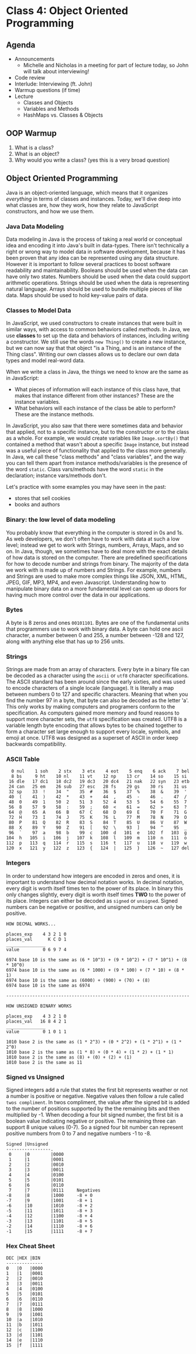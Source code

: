 # Class 4: Object Oriented Programming

## Agenda

- Announcements
  - Michelle and Nicholas in a meeting for part of lecture today, so John will talk about interviewing!
- Code review
- Interlude: Interviewing (ft. John)
- Warmup questions (if time)
- Lecture
  - Classes and Objects
  - Variables and Methods
  - HashMaps vs. Classes & Objects

## OOP Warmup

1. What is a class?
2. What is an object?
3. Why would you write a class? (yes this is a very broad question)

## Object Oriented Programming

Java is an object-oriented language, which means that it organizes *everything* in terms of classes and instances. Today, we'll dive deep into what classes are, how they work, how they relate to JavaScript constructors, and how we use them.

### Java Data Modeling

Data modeling in Java is the
process of taking a real world or conceptual idea and encoding it into
Java's built in data-types. There isn't technically a right or wrong way to
model data in software development, because it has been proven that any idea can
be represented using any data structure. However it is important to follow
several practices to boost software readability and maintainability. Booleans
should be used when the data can have only two states. Numbers should be used
when the data could support arithmetic operations. Strings should be used when
the data is representing natural language. Arrays should be used to bundle
multiple pieces of like data. Maps should be used to hold key-value pairs of data.

### Classes to Model Data

In JavaScript, we used constructors to create instances that were built in similar ways, with access to common behaviors called *methods*. In Java, we use **classes** to set up the data and behaviors of instances, including writing a constructor. We still use the words `new Thing()` to create a new instance, but we can now say that that object "is a Thing, and is an instance of the Thing class". Writing our own classes allows us to declare our own data types and model real-word data.

When we write a class in Java, the things we need to know are the same as in JavaScript:

- What pieces of information will each instance of this class have, that makes that instance different from other instances? These are the instance variables.
- What behaviors will each instance of the class be able to perform? These are the instance methods.

In JavaScript, you also saw that there were sometimes data and behavior that applied, not to a specific instance, but to the constructor or to the class as a whole. For example, we would create variables like `Image.sortBy()` that contained a method that wasn't about a specific `Image` instance, but instead was a useful piece of functionality that applied to the class more generally. In Java, we call these "class methods" and "class variables", and the way you can tell them apart from instance methods/variables is the presence of the word `static`. Class vars/methods have the word `static` in the declaration; instance vars/methods don't.

Let's practice with some examples you may have seen in the past:

- stores that sell cookies
- books and authors

### Binary: the low level of data modeling

You probably know that everything in the computer is stored in 0s and 1s. As web developers, we don't often have to work with data at such a low level; instead we get to work with Strings, numbers, Arrays, Maps, and so on. In Java, though, we sometimes have to deal more with the exact details of how data is stored on the computer. There are predefined specifications for how to decode number and strings from binary. The majority of the data we work with is made up of numbers and Strings. For example, numbers and Strings are used to make more complex things like JSON, XML, HTML, JPEG, GIF, MP3, MP4, and even Javascript. Understanding how to manipulate binary data on a more fundamental level can open up doors for having much more control over the data in our applications.

### Bytes

A byte is 8 zeros and ones `00101101`. Bytes are one of the fundamental units that programmers use to work with binary data. A byte can hold one ascii character, a number between 0 and 255, a number between -128 and 127, along with anything else that has up to 256 units.

### Strings

Strings are made from an array of characters. Every byte in a binary file can be decoded as a character using the `ascii` or `utf8` character specifications. The ASCII standard has been around since the early sixties, and was used to encode characters of a single locale (language). It is literally a map between numbers 0 to 127 and specific characters. Meaning that when you find the number 97 in a byte, that byte can also be decoded as the letter 'a'. This only works by making computers and programers conform to the specification. As computers gained more memory and found reasons to support more character sets, the `utf8` specification was created. UTF8 is a variable length byte encoding that allows bytes to be chained together to form a character set large enough to support every locale, symbols, and emoji at once. UTF8 was designed as a superset of ASCII in order keep backwards compatibility.

### ASCII Table

```
  0 nul    1 soh    2 stx    3 etx    4 eot    5 enq    6 ack    7 bel
  8 bs     9 ht    10 nl    11 vt    12 np    13 cr    14 so    15 si
 16 dle   17 dc1   18 dc2   19 dc3   20 dc4   21 nak   22 syn   23 etb
 24 can   25 em    26 sub   27 esc   28 fs    29 gs    30 rs    31 us
 32 sp    33  !    34  "    35  #    36  $    37  %    38  &    39  '
 40  (    41  )    42  *    43  +    44  ,    45  -    46  .    47  /
 48  0    49  1    50  2    51  3    52  4    53  5    54  6    55  7
 56  8    57  9    58  :    59  ;    60  <    61  =    62  >    63  ?
 64  @    65  A    66  B    67  C    68  D    69  E    70  F    71  G
 72  H    73  I    74  J    75  K    76  L    77  M    78  N    79  O
 80  P    81  Q    82  R    83  S    84  T    85  U    86  V    87  W
 88  X    89  Y    90  Z    91  [    92  \    93  ]    94  ^    95  _
 96  `    97  a    98  b    99  c   100  d   101  e   102  f   103  g
104  h   105  i   106  j   107  k   108  l   109  m   110  n   111  o
112  p   113  q   114  r   115  s   116  t   117  u   118  v   119  w
120  x   121  y   122  z   123  {   124  |   125  }   126  ~   127 del
```

### Integers

In order to understand how integers are encoded in zeros and ones, it is important to understand how decimal notation works. In decimal notation, every digit is worth itself times ten to the power of its place. In binary this only changes slightly, every digit is worth itself times **TWO** to the power of its place. Integers can either be decoded as `signed` or `unsigned`. Signed numbers can be negative or positive, and unsigned numbers can only be positive.

```
HOW DECMAL WORKS...

places_exp    4 3 2 1 0
places_val      K C D 1
_______________
value         0 6 9 7 4

6974 base 10 is the same as (6 * 10^3) + (9 * 10^2) + (7 * 10^1) + (8 * 10^0)
6974 base 10 is the same as (6 * 1000) + (9 * 100) + (7 * 10) + (8 * 1)
6974 base 10 is the same as (6000) + (900) + (70) + (8)
6974 base 10 is the same as 6974

----------------------------------------------------------------------

HOW UNSIGNED BINARY WORKS

places_exp    4 3 2 1 0
places_val   16 8 4 2 1
_______________
value         0 1 0 1 1

1010 base 2 is the same as (1 * 2^3) + (0 * 2^2) + (1 * 2^1) + (1 * 2^0)
1010 base 2 is the same as (1 * 8) + (0 * 4) + (1 * 2) + (1 * 1)
1010 base 2 is the same as (8) + (0) + (2) + (1)
1010 base 2 is the same as 11
```

### Signed vs Unsigned

Signed integers add a rule that states the first bit represents weather or not a number is positive or negative. Negative values then follow a rule called `twos compliment`. In twos compliment, the value after the signed bit is added to the number of positions supported by the the remaining bits and then multiplied by -1. When decoding a four bit signed number, the first bit is a boolean value indicating negative or positive. The remaining three can support 8 unique values (0-7). So a signed four bit number can represent positive numbers from 0 to 7 and negative numbers -1 to -8.

```
Signed |Unsigned
-----------------.
 0     |0        |0000
 1     |1        |0001
 2     |2        |0010
 3     |3        |0011
 4     |4        |0100
 5     |5        |0101
 6     |6        |0110
 7     |7        |0111     Negatives
-8     |8        |1000     -8 + 0
-7     |9        |1001     -8 + 1
-6     |10       |1010     -8 + 2
-5     |11       |1011     -8 + 3
-4     |12       |1100     -8 + 4
-3     |13       |1101     -8 + 5
-2     |14       |1110     -8 + 6
-1     |15       |1111     -8 + 7
```

### Hex Cheat Sheet

``` text
DEC |HEX |BIN
--------------
0   |0   |0000
1   |1   |0001
2   |2   |0010
3   |3   |0011
4   |4   |0100
5   |5   |0101
6   |6   |0110
7   |7   |0111
8   |8   |1000
9   |9   |1001
10  |a   |1010
11  |b   |1011
12  |c   |1100
13  |d   |1101
14  |e   |1110
15  |f   |1111
```
